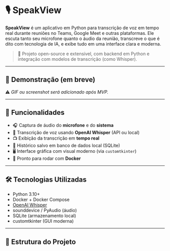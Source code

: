 # 🎙️ SpeakView

**SpeakView** é um aplicativo em Python para transcrição de voz em tempo real durante reuniões no Teams, Google Meet e outras plataformas. Ele escuta tanto seu microfone quanto o áudio da reunião, transcreve o que é dito com tecnologia de IA, e exibe tudo em uma interface clara e moderna.

> 🔧 Projeto open-source e extensível, com backend em Python e integração com modelos de transcrição (como Whisper).

---

## 📸 Demonstração (em breve)

⚠️ *GIF ou screenshot será adicionado após MVP.*

---

## 🚀 Funcionalidades

- 🎧 Captura de áudio do **microfone** e do **sistema**
- 🧠 Transcrição de voz usando **OpenAI Whisper** (API ou local)
- 📺 Exibição da transcrição em **tempo real**
- 💾 Histórico salvo em banco de dados local (SQLite)
- 🖥️ Interface gráfica com visual moderno (via `customtkinter`)
- 🐳 Pronto para rodar com **Docker**

---

## 🛠️ Tecnologias Utilizadas

- Python 3.10+
- Docker + Docker Compose
- [OpenAI Whisper](https://platform.openai.com/docs/guides/speech-to-text)
- sounddevice / PyAudio (áudio)
- SQLite (armazenamento local)
- customtkinter (GUI moderna)

---

## 📂 Estrutura do Projeto

